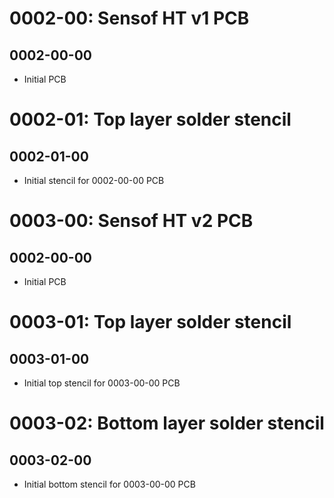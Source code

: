 # 0002-00: Sensof HT v1 PCB
## 0002-00-00
 * Initial PCB


# 0002-01: Top layer solder stencil
## 0002-01-00
 * Initial stencil for 0002-00-00 PCB


# 0003-00: Sensof HT v2 PCB
## 0002-00-00
 * Initial PCB


# 0003-01: Top layer solder stencil
## 0003-01-00
 * Initial top stencil for 0003-00-00 PCB


# 0003-02: Bottom layer solder stencil
## 0003-02-00
 * Initial bottom stencil for 0003-00-00 PCB

